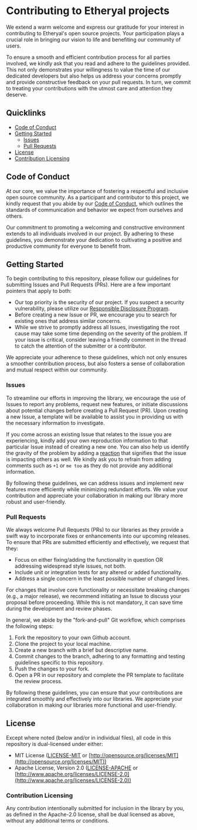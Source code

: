 # Contributing to Etheryal projects

We extend a warm welcome and express our gratitude for your interest in contributing to Etheryal's open source projects. Your participation plays a crucial role in bringing our vision to life and benefiting our community of users.

To ensure a smooth and efficient contribution process for all parties involved, we kindly ask that you read and adhere to the guidelines provided. This not only demonstrates your willingness to value the time of our dedicated developers but also helps us address your concerns promptly and provide constructive feedback on your pull requests. In turn, we commit to treating your contributions with the utmost care and attention they deserve.

## Quicklinks

- [Code of Conduct](#code-of-conduct)
- [Getting Started](#getting-started)
  - [Issues](#issues)
  - [Pull Requests](#pull-requests)
- [License](#license)
- [Contribution Licensing](#contribution-licensing)

## Code of Conduct

At our core, we value the importance of fostering a respectful and inclusive open source community. As a participant and contributor to this project, we kindly request that you abide by our [Code of Conduct](CODE_OF_CONDUCT.md), which outlines the standards of communication and behavior we expect from ourselves and others.

Our commitment to promoting a welcoming and constructive environment extends to all individuals involved in our project. By adhering to these guidelines, you demonstrate your dedication to cultivating a positive and productive community for everyone to benefit from.

## Getting Started

To begin contributing to this repository, please follow our guidelines for submitting Issues and Pull Requests (PRs). Here are a few important pointers that apply to both:

- Our top priority is the security of our project. If you suspect a security vulnerability, please utilize our [Responsible Disclosure Program](https://docs.etheryal.net/security).
- Before creating a new Issue or PR, we encourage you to search for existing ones that address similar concerns.
- While we strive to promptly address all Issues, investigating the root cause may take some time depending on the severity of the problem. If your issue is critical, consider leaving a friendly comment in the thread to catch the attention of the submitter or a contributor.

We appreciate your adherence to these guidelines, which not only ensures a smoother contribution process, but also fosters a sense of collaboration and mutual respect within our community.

### Issues

To streamline our efforts in improving the library, we encourage the use of Issues to report any problems, request new features, or initiate discussions about potential changes before creating a Pull Request (PR). Upon creating a new Issue, a template will be available to assist you in providing us with the necessary information to investigate.

If you come across an existing Issue that relates to the issue you are experiencing, kindly add your own reproduction information to that particular Issue instead of creating a new one. You can also help us identify the gravity of the problem by adding a [reaction](https://github.blog/2016-03-10-add-reactions-to-pull-requests-issues-and-comments/) that signifies that the issue is impacting others as well. We kindly ask you to refrain from adding comments such as `+1` or `me too` as they do not provide any additional information.

By following these guidelines, we can address issues and implement new features more efficiently while minimizing redundant efforts. We value your contribution and appreciate your collaboration in making our library more robust and user-friendly.

### Pull Requests

We always welcome Pull Requests (PRs) to our libraries as they provide a swift way to incorporate fixes or enhancements into our upcoming releases. To ensure that PRs are submitted efficiently and effectively, we request that they:

- Focus on either fixing/adding the functionality in question OR addressing widespread style issues, not both.
- Include unit or integration tests for any altered or added functionality.
- Address a single concern in the least possible number of changed lines.

For changes that involve core functionality or necessitate breaking changes (e.g., a major release), we recommend initiating an Issue to discuss your proposal before proceeding. While this is not mandatory, it can save time during the development and review phases.

In general, we abide by the "fork-and-pull" Git workflow, which comprises the following steps:

1. Fork the repository to your own Github account.
2. Clone the project to your local machine.
3. Create a new branch with a brief but descriptive name.
4. Commit changes to the branch, adhering to any formatting and testing guidelines specific to this repository.
5. Push the changes to your fork.
6. Open a PR in our repository and complete the PR template to facilitate the review process.

By following these guidelines, you can ensure that your contributions are integrated smoothly and effectively into our libraries. We appreciate your collaboration in making our libraries more functional and user-friendly.

## License

Except where noted (below and/or in individual files), all code in this repository is dual-licensed under either:

* MIT License ([LICENSE-MIT](LICENSE-MIT) or [http://opensource.org/licenses/MIT](http://opensource.org/licenses/MIT))
* Apache License, Version 2.0 ([LICENSE-APACHE](LICENSE-APACHE) or [http://www.apache.org/licenses/LICENSE-2.0](http://www.apache.org/licenses/LICENSE-2.0))

### Contribution Licensing

Any contribution intentionally submitted for inclusion in the library by you, as defined in the Apache-2.0 license, shall be dual licensed as above, without any additional terms or conditions.